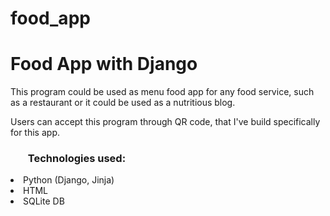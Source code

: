 # food_app
<h1>Food App with Django</h1>
<p>This program could be used as menu food app for any food service, such as a restaurant or it could be used as a nutritious blog.</p>
<p>Users can accept this program through QR code, that I've build specifically for this app.</p>
<h3><ul>Technologies used:</ul></h3>
<li>Python (Django, Jinja)</li>
<li>HTML</li>
<li>SQLite DB</li>

